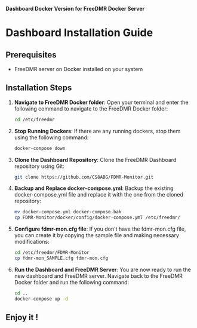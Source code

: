 **Dashboard Docker Version for FreeDMR Docker Server**

# Dashboard Installation Guide

## Prerequisites

- FreeDMR server on Docker installed on your system

## Installation Steps

1. **Navigate to FreeDMR Docker folder**: Open your terminal and enter the following command to navigate to the FreeDMR Docker folder:

    ```bash
    cd /etc/freedmr
    ```

2. **Stop Running Dockers**: If there are any running dockers, stop them using the following command:

    ```bash
    docker-compose down
    ```

3. **Clone the Dashboard Repository**: Clone the FreeDMR Dashboard repository using Git:

    ```bash
    git clone https://github.com/CS8ABG/FDMR-Monitor.git
    ```

4. **Backup and Replace docker-compose.yml**: Backup the existing docker-compose.yml file and replace it with the one from the cloned repository:

    ```bash
    mv docker-compose.yml docker-compose.bak
    cp FDMR-Monitor/docker/config/docker-compose.yml /etc/freedmr/
    ```

5. **Configure fdmr-mon.cfg file**: If you don't have the fdmr-mon.cfg file, you can create it by copying the sample file and making necessary modifications:

    ```bash
    cd /etc/freedmr/FDMR-Monitor
    cp fdmr-mon_SAMPLE.cfg fdmr-mon.cfg
    ```

6. **Run the Dashboard and FreeDMR Server**: You are now ready to run the new dashboard and FreeDMR server. Navigate back to the FreeDMR Docker folder and run the following command:

    ```bash
    cd ..
    docker-compose up -d
    ```

## Enjoy it !


